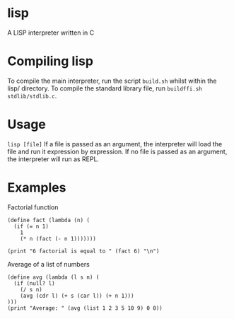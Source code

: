 # lisp
A LISP interpreter written in C

# Compiling lisp
To compile the main interpreter, run the script `build.sh` whilst within the lisp/ directory. To compile the standard library file, run `buildffi.sh stdlib/stdlib.c`.

# Usage
`lisp [file]`
If a file is passed as an argument, the interpreter will load the file and run it expression by expression. If no file is passed as an argument, the interpreter will run as REPL.

# Examples
Factorial function
```
(define fact (lambda (n) (
  (if (= n 1)
    1
    (* n (fact (- n 1)))))))

(print "6 factorial is equal to " (fact 6) "\n")
```

Average of a list of numbers
```
(define avg (lambda (l s n) (
  (if (null? l)
    (/ s n)
    (avg (cdr l) (+ s (car l)) (+ n 1)))
)))
(print "Average: " (avg (list 1 2 3 5 10 9) 0 0))
```
